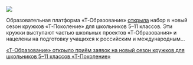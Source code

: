 <!--2025-09-04 14:51:38-->
<div class="yb">
  <div class="rss habr"><img src="https://habrastorage.org/getpro/habr/upload_files/6e7/fb4/7bd/6e7fb47bd0dc09a18a7122945d7e0ca1.jpg" /><p>Образовательная платформа «Т‑Образование» <a href="https://education.tbank.ru/school/" rel="noopener noreferrer nofollow">открыла</a> набор в&nbsp;новый сезон кружков «Т‑Поколение» для&nbsp;школьников 5–11&nbsp;классов. Эти кружки выступают частью школьных проектов «Т‑Образования» и нацелены на&nbsp;подготовку учащихся к&nbsp;российским и международным... <p class="titl"><a href="https://habr.com/ru/news/943976/?utm_source=habrahabr&utm_medium=rss&utm_campaign=943976">«Т-Образование» открыло приём заявок на новый сезон кружков для школьников 5–11 классов «Т-Поколение»</a></p></div>
</div>
